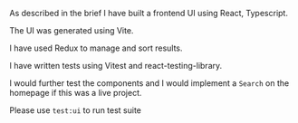 As described in the brief I have built a frontend UI using React, Typescript.

The UI was generated using Vite.

I have used Redux to manage and sort results.

I have written tests using Vitest and react-testing-library.

I would further test the components and I would implement a `Search` on the homepage if this was a live project.

Please use `test:ui` to run test suite
